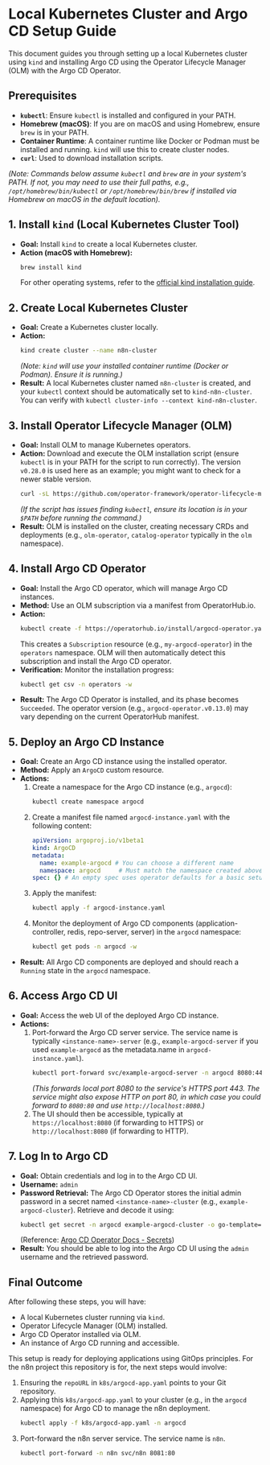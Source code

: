 # Local Kubernetes Cluster and Argo CD Setup Guide

This document guides you through setting up a local Kubernetes cluster using `kind` and installing Argo CD using the Operator Lifecycle Manager (OLM) with the Argo CD Operator.

## Prerequisites

*   **`kubectl`**: Ensure `kubectl` is installed and configured in your PATH.
*   **Homebrew (macOS)**: If you are on macOS and using Homebrew, ensure `brew` is in your PATH.
*   **Container Runtime**: A container runtime like Docker or Podman must be installed and running. `kind` will use this to create cluster nodes.
*   **`curl`**: Used to download installation scripts.

*(Note: Commands below assume `kubectl` and `brew` are in your system's PATH. If not, you may need to use their full paths, e.g., `/opt/homebrew/bin/kubectl` or `/opt/homebrew/bin/brew` if installed via Homebrew on macOS in the default location).*

## 1. Install `kind` (Local Kubernetes Cluster Tool)

*   **Goal:** Install `kind` to create a local Kubernetes cluster.
*   **Action (macOS with Homebrew):**
    ```bash
    brew install kind
    ```
    For other operating systems, refer to the [official kind installation guide](https://kind.sigs.k8s.io/docs/user/quick-start/#installation).

## 2. Create Local Kubernetes Cluster

*   **Goal:** Create a Kubernetes cluster locally.
*   **Action:**
    ```bash
    kind create cluster --name n8n-cluster
    ```
    *(Note: `kind` will use your installed container runtime (Docker or Podman). Ensure it is running.)*
*   **Result:** A local Kubernetes cluster named `n8n-cluster` is created, and your `kubectl` context should be automatically set to `kind-n8n-cluster`. You can verify with `kubectl cluster-info --context kind-n8n-cluster`.

## 3. Install Operator Lifecycle Manager (OLM)

*   **Goal:** Install OLM to manage Kubernetes operators.
*   **Action:** Download and execute the OLM installation script (ensure `kubectl` is in your PATH for the script to run correctly). The version `v0.28.0` is used here as an example; you might want to check for a newer stable version.
    ```bash
    curl -sL https://github.com/operator-framework/operator-lifecycle-manager/releases/download/v0.28.0/install.sh | bash -s v0.28.0
    ```
    *(If the script has issues finding `kubectl`, ensure its location is in your `$PATH` before running the command.)*
*   **Result:** OLM is installed on the cluster, creating necessary CRDs and deployments (e.g., `olm-operator`, `catalog-operator` typically in the `olm` namespace).

## 4. Install Argo CD Operator

*   **Goal:** Install the Argo CD operator, which will manage Argo CD instances.
*   **Method:** Use an OLM subscription via a manifest from OperatorHub.io.
*   **Action:**
    ```bash
    kubectl create -f https://operatorhub.io/install/argocd-operator.yaml
    ```
    This creates a `Subscription` resource (e.g., `my-argocd-operator`) in the `operators` namespace. OLM will then automatically detect this subscription and install the Argo CD operator.
*   **Verification:** Monitor the installation progress:
    ```bash
    kubectl get csv -n operators -w
    ```
*   **Result:** The Argo CD Operator is installed, and its phase becomes `Succeeded`. The operator version (e.g., `argocd-operator.v0.13.0`) may vary depending on the current OperatorHub manifest.

## 5. Deploy an Argo CD Instance

*   **Goal:** Create an Argo CD instance using the installed operator.
*   **Method:** Apply an `ArgoCD` custom resource.
*   **Actions:**
    1.  Create a namespace for the Argo CD instance (e.g., `argocd`):
        ```bash
        kubectl create namespace argocd
        ```
    2.  Create a manifest file named `argocd-instance.yaml` with the following content:
        ```yaml
        apiVersion: argoproj.io/v1beta1
        kind: ArgoCD
        metadata:
          name: example-argocd # You can choose a different name
          namespace: argocd     # Must match the namespace created above
        spec: {} # An empty spec uses operator defaults for a basic setup
        ```
    3.  Apply the manifest:
        ```bash
        kubectl apply -f argocd-instance.yaml
        ```
    4.  Monitor the deployment of Argo CD components (application-controller, redis, repo-server, server) in the `argocd` namespace:
        ```bash
        kubectl get pods -n argocd -w
        ```
*   **Result:** All Argo CD components are deployed and should reach a `Running` state in the `argocd` namespace.

## 6. Access Argo CD UI

*   **Goal:** Access the web UI of the deployed Argo CD instance.
*   **Actions:**
    1.  Port-forward the Argo CD server service. The service name is typically `<instance-name>-server` (e.g., `example-argocd-server` if you used `example-argocd` as the metadata.name in `argocd-instance.yaml`).
        ```bash
        kubectl port-forward svc/example-argocd-server -n argocd 8080:443
        ```
        *(This forwards local port 8080 to the service's HTTPS port 443. The service might also expose HTTP on port 80, in which case you could forward to `8080:80` and use `http://localhost:8080`.)*
    2.  The UI should then be accessible, typically at `https://localhost:8080` (if forwarding to HTTPS) or `http://localhost:8080` (if forwarding to HTTP).

## 7. Log In to Argo CD

*   **Goal:** Obtain credentials and log in to the Argo CD UI.
*   **Username:** `admin`
*   **Password Retrieval:** The Argo CD Operator stores the initial admin password in a secret named `<instance-name>-cluster` (e.g., `example-argocd-cluster`).
    Retrieve and decode it using:
    ```bash
    kubectl get secret -n argocd example-argocd-cluster -o go-template='''{{index .data "admin.password"}}''' | base64 -d; echo
    ```
    (Reference: [Argo CD Operator Docs - Secrets](https://argocd-operator.readthedocs.io/en/latest/usage/basics/#secrets))
*   **Result:** You should be able to log into the Argo CD UI using the `admin` username and the retrieved password.

## Final Outcome

After following these steps, you will have:
*   A local Kubernetes cluster running via `kind`.
*   Operator Lifecycle Manager (OLM) installed.
*   Argo CD Operator installed via OLM.
*   An instance of Argo CD running and accessible.

This setup is ready for deploying applications using GitOps principles. For the n8n project this repository is for, the next steps would involve:
1.  Ensuring the `repoURL` in `k8s/argocd-app.yaml` points to your Git repository.
2.  Applying this `k8s/argocd-app.yaml` to your cluster (e.g., in the `argocd` namespace) for Argo CD to manage the n8n deployment.
    ```bash
    kubectl apply -f k8s/argocd-app.yaml -n argocd
    ``` 
3. Port-forward the n8n server service. The service name is `n8n`.
    ```bash
    kubectl port-forward -n n8n svc/n8n 8081:80
    ```
